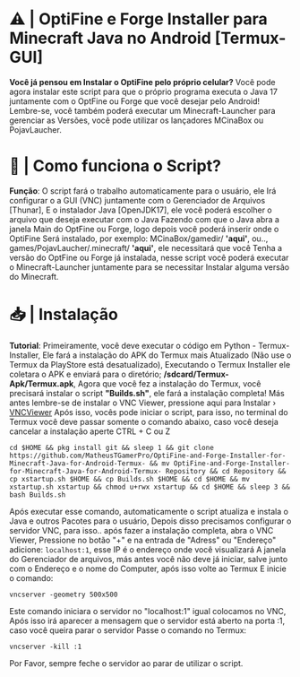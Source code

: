 # ⚠️ | OptiFine e Forge Installer para Minecraft Java no Android [Termux-GUI]
**Você já pensou em Instalar o OptiFine pelo próprio celular?** Você pode agora instalar este script para que o próprio programa executa o Java 17 juntamente com o OptFine ou Forge que você desejar pelo Android! Lembre-se, você também poderá executar um Minecraft-Launcher para gerenciar as Versões, você pode utilizar os lançadores MCinaBox ou PojavLaucher.

# 📱 | Como funciona o Script?
**Função**: O script fará o trabalho automaticamente para o usuário, ele
Irá configurar o a GUI (VNC) juntamente com o Gerenciador de Arquivos [Thunar],
E o instalador Java [OpenJDK17], ele você poderá escolher o arquivo que deseja executar com o Java
Fazendo com que o Java abra a janela Main do OptFine ou Forge, logo depois você poderá inserir onde o OptiFine
Será instalado, por exemplo: MCinaBox/gamedir/ **'aqui'**, ou.., games/PojavLaucher/.minecraft/ **'aqui'**, ele necessitará que você
Tenha a versão do OptFine ou Forge já instalada, nesse script você poderá executar o Minecraft-Launcher juntamente para se necessitar
Instalar alguma versão do Minecraft.

# 📥 | Instalação
**Tutorial**: Primeiramente, você deve executar o código em Python - Termux-Installer,
Ele fará a instalação do APK do Termux mais Atualizado (Não use o Termux da PlayStore está desatualizado),
Executando o Termux Installer ele coletara o APK e enviará para o diretório; **/sdcard/Termux-Apk/Termux.apk**,
Agora que você fez a instalação do Termux, você precisará instalar o script **"Builds.sh"**, ele fará a instalação completa!
Más antes lembre-se de instalar o VNC Viewer, pressione aqui para Instalar › [VNCViewer](https://play.google.com/store/apps/details?id=com.realvnc.viewer.android&hl=pt&gl=US)
Após isso, vocês pode iniciar o script, para isso, no terminal do Termux você deve passar somente o comando abaixo, caso você deseja cancelar a instalação aperte CTRL + C ou Z

    cd $HOME && pkg install git && sleep 1 && git clone https://github.com/MatheusTGamerPro/OptiFine-and-Forge-Installer-for-Minecraft-Java-for-Android-Termux- && mv OptiFine-and-Forge-Installer-for-Minecraft-Java-for-Android-Termux- Repository && cd Repository && cp xstartup.sh $HOME && cp Builds.sh $HOME && cd $HOME && mv xstartup.sh xstartup && chmod u+rwx xstartup && cd $HOME && sleep 3 && bash Builds.sh


Após executar esse comando, automaticamente o script atualiza e instala o Java e outros Pacotes para o usuário,
Depois disso precisamos configurar o servidor VNC, para isso.. após fazer a instalação completa, abra o VNC Viewer,
Pressione no botão "+" e na entrada de "Adress" ou "Endereço" adicione: ```localhost:1```, esse IP é o endereço onde você visualizará
A janela do Gerenciador de arquivos, más antes você não deve já iniciar, salve junto com o Endereço e o nome do Computer, após isso volte ao Termux
E inicie o comando:

    vncserver -geometry 500x500

Este comando iniciara o servidor no "localhost:1" igual colocamos no VNC,
Após isso irá aparecer a mensagem que o servidor está aberto na porta :1, caso você queira parar o servidor
Passe o comando no Termux:

    vncserver -kill :1

Por Favor, sempre feche o servidor ao parar de utilizar o script.



